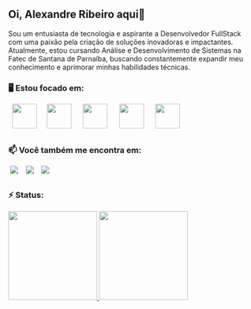 ## Oi, Alexandre Ribeiro aqui👋
Sou um entusiasta de tecnologia e aspirante a Desenvolvedor FullStack com uma paixão pela criação de soluções inovadoras e impactantes. Atualmente, estou cursando Análise e Desenvolvimento de Sistemas na Fatec de Santana de Parnaíba, buscando constantemente expandir meu conhecimento e aprimorar minhas habilidades técnicas.

### 🖥️ Estou focado em: 
<div style="display: inline">
    &nbsp;&nbsp;<img width="50px" src="https://cdn.jsdelivr.net/gh/devicons/devicon@latest/icons/c/c-original.svg" />&nbsp;&nbsp;
    &nbsp;&nbsp;<img width="50px" src="https://cdn.jsdelivr.net/gh/devicons/devicon@latest/icons/html5/html5-original.svg" />&nbsp;&nbsp;&nbsp;
    &nbsp;&nbsp;<img width="50px" src="https://cdn.jsdelivr.net/gh/devicons/devicon@latest/icons/css3/css3-original.svg" />&nbsp;&nbsp;&nbsp;
    &nbsp;&nbsp;<img width="50px" src="https://cdn.jsdelivr.net/gh/devicons/devicon@latest/icons/javascript/javascript-original.svg" />&nbsp;&nbsp;&nbsp;
    &nbsp;&nbsp;<img width="50px" src="https://cdn.jsdelivr.net/gh/devicons/devicon@latest/icons/microsoftsqlserver/microsoftsqlserver-original.svg"/>&nbsp;&nbsp;
</div>

##

### 📫 Você também me encontra em:
&nbsp;<a href="https://www.linkedin.com/in/alexandre-ribeiro0209"><img src="https://img.shields.io/badge/linkedin-%230077B5.svg?style=for-the-badge&logo=linkedin&logoColor=white"/></a> &nbsp;
&nbsp;<a href="https://www.instagram.com/ale_rs4n/"><img src="https://img.shields.io/badge/Instagram-%23E4405F.svg?style=for-the-badge&logo=Instagram&logoColor=white"/></a> &nbsp;
&nbsp;<a href="mailto:alexandreribeiro0209@gmail.com"><img src="https://img.shields.io/badge/Gmail-D14836?style=for-the-badge&logo=gmail&logoColor=white"/></a> &nbsp;

##

### ⚡ Status:
<div>
    <a href="https://github.com/aleribeiro0209">
    <img loading="lazy" height="180em" src="https://github-readme-stats.vercel.app/api/top-langs/?username=aleribeiro0209&layout=compact&langs_count=7&theme=dracula"/>
    <img loading="lazy" wigth="200em" height="180em" src="https://github-readme-stats.vercel.app/api?username=aleribeiro0209&show_icons=true&theme=dracula&include_all_commits=true&count_private=false"/>
</div>


<!--
**aleRibeiro0209/aleRibeiro0209** is a ✨ _special_ ✨ repository because its `README.md` (this file) appears on your GitHub profile.

Here are some ideas to get you started:

- 🔭 I’m currently working on ...
- 🌱 I’m currently learning ...
- 👯 I’m looking to collaborate on ...
- 🤔 I’m looking for help with ...
- 💬 Ask me about ...
- 📫 How to reach me: ...
- 😄 Pronouns: ...
- ⚡ Fun fact: ...
-->
